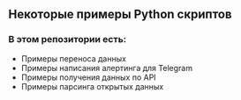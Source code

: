 ## Некоторые примеры Python скриптов

### В этом репозитории есть: 
- Примеры переноса данных
- Примеры написания алертинга для Telegram
- Примеры получения данных по API
- Примеры парсинга открытых данных

